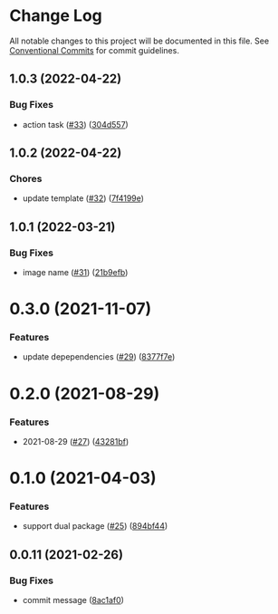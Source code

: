 # Change Log

All notable changes to this project will be documented in this file.
See [Conventional Commits](https://conventionalcommits.org) for commit guidelines.

<a name="1.0.3"></a>

## 1.0.3 (2022-04-22)

### Bug Fixes

- action task ([#33](https://github.com/Himenon/template-js/issues/33)) ([304d557](https://github.com/Himenon/template-js/commit/304d557))

<a name="1.0.2"></a>

## 1.0.2 (2022-04-22)

### Chores

- update template ([#32](https://github.com/Himenon/template-js/issues/32)) ([7f4199e](https://github.com/Himenon/template-js/commit/7f4199e))

<a name="1.0.1"></a>

## 1.0.1 (2022-03-21)

### Bug Fixes

- image name ([#31](https://github.com/Himenon/template-js/issues/31)) ([21b9efb](https://github.com/Himenon/template-js/commit/21b9efb))

<a name="0.3.0"></a>

# 0.3.0 (2021-11-07)

### Features

- update depependencies ([#29](https://github.com/Himenon/template-js/issues/29)) ([8377f7e](https://github.com/Himenon/template-js/commit/8377f7e))

<a name="0.2.0"></a>

# 0.2.0 (2021-08-29)

### Features

- 2021-08-29 ([#27](https://github.com/Himenon/template-js/issues/27)) ([43281bf](https://github.com/Himenon/template-js/commit/43281bf))

<a name="0.1.0"></a>

# 0.1.0 (2021-04-03)

### Features

- support dual package ([#25](https://github.com/Himenon/template-js/issues/25)) ([894bf44](https://github.com/Himenon/template-js/commit/894bf44))

<a name="0.0.11"></a>

## 0.0.11 (2021-02-26)

### Bug Fixes

- commit message ([8ac1af0](https://github.com/Himenon/template-js/commit/8ac1af0))
